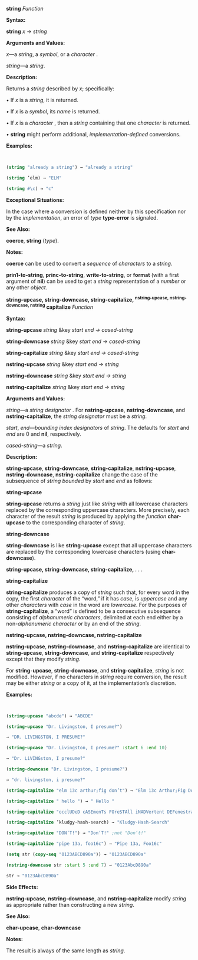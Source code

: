 **string** *Function* 



**Syntax:** 



**string** *x → string* 



**Arguments and Values:** 



*x*—a *string*, a *symbol*, or a *character* . 



*string*—a *string*. 



**Description:** 



Returns a *string* described by *x*; specifically: 



*•* If *x* is a *string*, it is returned. 



*•* If *x* is a *symbol*, its *name* is returned. 



*•* If *x* is a *character* , then a *string* containing that one *character* is returned. 



*•* **string** might perform additional, *implementation-defined* conversions. 



**Examples:**
```lisp
 

(string "already a string") → "already a string" 

(string ’elm) → "ELM" 

(string #\c) → "c" 


```
**Exceptional Situations:** 



In the case where a conversion is defined neither by this specification nor by the *implementation*, an error of *type* **type-error** is signaled. 



**See Also:** 



**coerce**, **string** (*type*). 



**Notes:** 



**coerce** can be used to convert a *sequence* of *characters* to a *string*. 







 



 



**prin1-to-string**, **princ-to-string**, **write-to-string**, or **format** (with a first argument of **nil**) can be used to get a *string* representation of a *number* or any other *object*. 



<b>string-upcase, string-downcase, string-capitalize, <sup>nstring-upcase, nstring-downcase, nstring</sup> capitalize</b> <i>Function</i> 



**Syntax:** 



**string-upcase** *string* &amp;key *start end → cased-string* 



**string-downcase** *string* &amp;key *start end → cased-string* 



**string-capitalize** *string* &amp;key *start end → cased-string* 



**nstring-upcase** *string* &amp;key *start end → string* 



**nstring-downcase** *string* &amp;key *start end → string* 



**nstring-capitalize** *string* &amp;key *start end → string* 



**Arguments and Values:** 



*string*—a *string designator* . For **nstring-upcase**, **nstring-downcase**, and **nstring-capitalize**, the *string designator* must be a *string*. 



*start*, *end*—*bounding index designators* of *string*. The defaults for *start* and *end* are 0 and **nil**, respectively. 



*cased-string*—a *string*. 



**Description:** 



**string-upcase**, **string-downcase**, **string-capitalize**, **nstring-upcase**, **nstring-downcase**, **nstring-capitalize** change the case of the subsequence of *string bounded* by *start* and *end* as follows: 



**string-upcase** 



**string-upcase** returns a *string* just like *string* with all lowercase characters replaced by the corresponding uppercase characters. More precisely, each character of the result *string* is produced by applying the *function* **char-upcase** to the corresponding character of *string*. 



**string-downcase** 



**string-downcase** is like **string-upcase** except that all uppercase characters are replaced by the corresponding lowercase characters (using **char-downcase**). 







 



 



**string-upcase, string-downcase, string-capitalize,** *. . .* 



**string-capitalize** 



**string-capitalize** produces a copy of *string* such that, for every word in the copy, the first *character* of the “word,” if it has *case*, is *uppercase* and any other *characters* with *case* in the word are *lowercase*. For the purposes of **string-capitalize**, a “word” is defined to be a consecutive subsequence consisting of *alphanumeric characters*, delimited at each end either by a non-*alphanumeric character* or by an end of the *string*. 



**nstring-upcase, nstring-downcase, nstring-capitalize** 



**nstring-upcase**, **nstring-downcase**, and **nstring-capitalize** are identical to **string-upcase**, **string-downcase**, and **string-capitalize** respectively except that they modify *string*. 



For **string-upcase**, **string-downcase**, and **string-capitalize**, *string* is not modified. However, if no characters in *string* require conversion, the result may be either *string* or a copy of it, at the implementation’s discretion. 



**Examples:**
```lisp
 

(string-upcase "abcde") → "ABCDE" 

(string-upcase "Dr. Livingston, I presume?") 

→ "DR. LIVINGSTON, I PRESUME?" 

(string-upcase "Dr. Livingston, I presume?" :start 6 :end 10) 

→ "Dr. LiVINGston, I presume?" 

(string-downcase "Dr. Livingston, I presume?") 

→ "dr. livingston, i presume?" 

(string-capitalize "elm 13c arthur;fig don’t") → "Elm 13c Arthur;Fig Don’T" 

(string-capitalize " hello ") → " Hello " 

(string-capitalize "occlUDeD cASEmenTs FOreSTAll iNADVertent DEFenestraTION") → "Occluded Casements Forestall Inadvertent Defenestration" 

(string-capitalize ’kludgy-hash-search) → "Kludgy-Hash-Search" 

(string-capitalize "DON’T!") → "Don’T!" ;not "Don’t!" 

(string-capitalize "pipe 13a, foo16c") → "Pipe 13a, Foo16c" 

(setq str (copy-seq "0123ABCD890a")) → "0123ABCD890a" 

(nstring-downcase str :start 5 :end 7) → "0123AbcD890a" 

str → "0123AbcD890a" 


```
**Side Effects:** 



**nstring-upcase**, **nstring-downcase**, and **nstring-capitalize** modify *string* as appropriate rather than constructing a new *string*. 



**See Also:** 



**char-upcase**, **char-downcase** 







 



 



**Notes:** 



The result is always of the same length as *string*. 



